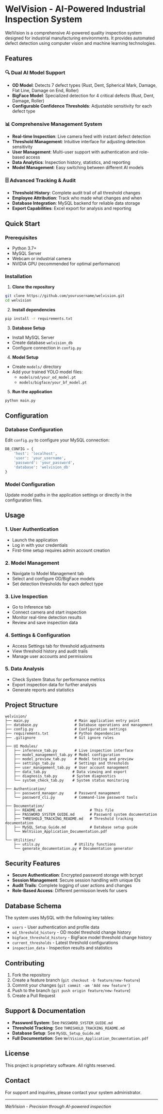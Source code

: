 # WelVision - AI-Powered Industrial Inspection System

WelVision is a comprehensive AI-powered quality inspection system designed for industrial manufacturing environments. It provides automated defect detection using computer vision and machine learning technologies.

## Features

### 🔍 **Dual AI Model Support**
- **OD Model**: Detects 7 defect types (Rust, Dent, Spherical Mark, Damage, Flat Line, Damage on End, Roller)
- **BigFace Model**: Specialized detection for 4 critical defects (Rust, Dent, Damage, Roller)
- **Configurable Confidence Thresholds**: Adjustable sensitivity for each defect type

### 📊 **Comprehensive Management System**
- **Real-time Inspection**: Live camera feed with instant defect detection
- **Threshold Management**: Intuitive interface for adjusting detection sensitivity
- **User Management**: Multi-user support with authentication and role-based access
- **Data Analytics**: Inspection history, statistics, and reporting
- **Model Management**: Easy switching between different AI models

### 🗄️ **Advanced Tracking & Audit**
- **Threshold History**: Complete audit trail of all threshold changes
- **Employee Attribution**: Track who made what changes and when
- **Database Integration**: MySQL backend for reliable data storage
- **Export Capabilities**: Excel export for analysis and reporting

## Quick Start

### Prerequisites
- Python 3.7+
- MySQL Server
- Webcam or industrial camera
- NVIDIA GPU (recommended for optimal performance)

### Installation

1. **Clone the repository**
```bash
git clone https://github.com/yourusername/welvision.git
cd welvision
```

2. **Install dependencies**
```bash
pip install -r requirements.txt
```

3. **Database Setup**
- Install MySQL Server
- Create database `welvision_db`
- Configure connection in `config.py`

4. **Model Setup**
- Create `models/` directory
- Add your trained YOLO model files:
  - `models/od/your_od_model.pt`
  - `models/bigface/your_bf_model.pt`

5. **Run the application**
```bash
python main.py
```

## Configuration

### Database Configuration
Edit `config.py` to configure your MySQL connection:
```python
DB_CONFIG = {
    'host': 'localhost',
    'user': 'your_username',
    'password': 'your_password',
    'database': 'welvision_db'
}
```

### Model Configuration
Update model paths in the application settings or directly in the configuration files.

## Usage

### 1. **User Authentication**
- Launch the application
- Log in with your credentials
- First-time setup requires admin account creation

### 2. **Model Management**
- Navigate to Model Management tab
- Select and configure OD/BigFace models
- Set detection thresholds for each defect type

### 3. **Live Inspection**
- Go to Inference tab
- Connect camera and start inspection
- Monitor real-time detection results
- Review and save inspection data

### 4. **Settings & Configuration**
- Access Settings tab for threshold adjustments
- View threshold history and audit trails
- Manage user accounts and permissions

### 5. **Data Analysis**
- Check System Status for performance metrics
- Export inspection data for further analysis
- Generate reports and statistics

## Project Structure

```
welvision/
├── main.py                     # Main application entry point
├── database.py                 # Database operations and management
├── config.py                   # Configuration settings
├── requirements.txt            # Python dependencies
├── .gitignore                  # Git ignore rules
│
├── UI Modules/
│   ├── inference_tab.py        # Live inspection interface
│   ├── model_management_tab.py # Model configuration
│   ├── model_preview_tab.py    # Model testing and preview
│   ├── settings_tab.py         # Settings and thresholds
│   ├── user_management_tab.py  # User account management
│   ├── data_tab.py            # Data viewing and export
│   ├── diagnosis_tab.py       # System diagnostics
│   └── system_check_tab.py    # System status monitoring
│
├── Authentication/
│   ├── password_manager.py     # Password management
│   └── password_cli.py         # Command-line password tools
│
├── Documentation/
│   ├── README.md                      # This file
│   ├── PASSWORD_SYSTEM_GUIDE.md       # Password system documentation
│   ├── THRESHOLD_TRACKING_README.md   # Threshold tracking documentation
│   ├── MySQL_Setup_Guide.md           # Database setup guide
│   └── WelVision_Application_Documentation.pdf
│
└── Utilities/
    ├── utils.py                # Utility functions
    └── generate_documentation.py # Documentation generator
```

## Security Features

- **Secure Authentication**: Encrypted password storage with bcrypt
- **Session Management**: Secure session handling with unique IDs
- **Audit Trails**: Complete logging of user actions and changes
- **Role-Based Access**: Different permission levels for users

## Database Schema

The system uses MySQL with the following key tables:
- `users` - User authentication and profile data
- `od_threshold_history` - OD model threshold change history
- `bigface_threshold_history` - BigFace model threshold change history
- `current_thresholds` - Latest threshold configurations
- `inspection_data` - Inspection results and statistics

## Contributing

1. Fork the repository
2. Create a feature branch (`git checkout -b feature/new-feature`)
3. Commit your changes (`git commit -am 'Add new feature'`)
4. Push to the branch (`git push origin feature/new-feature`)
5. Create a Pull Request

## Support & Documentation

- **Password System**: See `PASSWORD_SYSTEM_GUIDE.md`
- **Threshold Tracking**: See `THRESHOLD_TRACKING_README.md`
- **Database Setup**: See `MySQL_Setup_Guide.md`
- **Full Documentation**: See `WelVision_Application_Documentation.pdf`

## License

This project is proprietary software. All rights reserved.

## Contact

For support and inquiries, please contact your system administrator.

---

*WelVision - Precision through AI-powered inspection* 